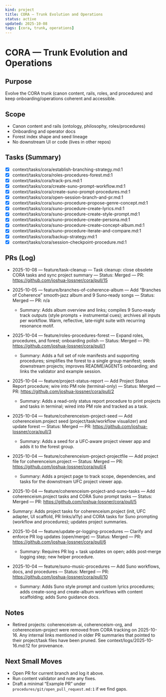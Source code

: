 ```yaml
---
kind: project
title: CORA — Trunk Evolution and Operations
status: active
updated: 2025-10-08
tags: [cora, trunk, operations]
---
```


# CORA — Trunk Evolution and Operations

## Purpose
Evolve the CORA trunk (canon content, rails, roles, and procedures) and keep onboarding/operations coherent and accessible.

## Scope
- Canon content and rails (ontology, philosophy, roles/procedures)
- Onboarding and operator docs
- Forest index shape and seed lineage
- No downstream UI or code (lives in other repos)

## Tasks (Summary)
- [x] context/tasks/cora/establish-branching-strategy.md:1
- [x] context/tasks/cora/roles-procedures-forest.md:1
- [x] context/tasks/cora/track-prs.md:1
- [x] context/tasks/cora/create-suno-prompt-workflow.md:1
- [x] context/tasks/cora/create-suno-prompt-procedures.md:1
- [x] context/tasks/cora/open-session-branch-and-pr.md:1
- [x] context/tasks/cora/suno-procedure-propose-genre-concept.md:1
- [x] context/tasks/cora/suno-procedure-create-lyrics.md:1
- [x] context/tasks/cora/suno-procedure-create-style-prompt.md:1
- [x] context/tasks/cora/suno-procedure-create-persona.md:1
- [x] context/tasks/cora/suno-procedure-create-concept-album.md:1
- [x] context/tasks/cora/suno-procedure-iterate-and-compare.md:1
- [x] context/tasks/cora/backup-strategy.md:1
- [x] context/tasks/cora/session-checkpoint-procedure.md:1

## PRs (Log)
 - 2025-10-08 — feature/task-cleanup — Task cleanup: close obsolete CORA tasks and sync project summary — Status: Merged — PR: https://github.com/joshua-lossner/cora/pull/15
- 2025-10-05 — feature/branches-of-coherence-album — Add “Branches of Coherence” smooth‑jazz album and 9 Suno‑ready songs — Status: Merged — PR: n/a
  - Summary: Adds album overview and links; compiles 9 Suno‑ready track outputs (style prompts + instrumental cues); archives all inputs per workflow. Warm, reflective, late‑night suite with recurring resonance motif.
- 2025-10-04 — feature/roles-procedures-forest — Expand roles, procedures, and forest; onboarding polish — Status: Merged — PR: https://github.com/joshua-lossner/cora/pull/1
  - Summary: Adds a full set of role manifests and supporting procedures; simplifies the forest to a single group manifest; seeds downstream projects; improves README/AGENTS onboarding; and links the validator and example session.
- 2025-10-04 — feature/project-status-report — Add Project Status Report procedure; wire into PM role (terminal-only) — Status: Merged — PR: https://github.com/joshua-lossner/cora/pull/2
  - Summary: Adds a read-only status report procedure to print projects and tasks in terminal; wired into PM role and tracked as a task.
- 2025-10-04 — feature/coherenceism-project-seed — Add coherenceism.project seed (project/task/workflow visualizer) and update forest — Status: Merged — PR: https://github.com/joshua-lossner/cora/pull/3
  - Summary: Adds a seed for a UFC‑aware project viewer app and adds it to the forest group.
- 2025-10-04 — feature/coherenceism-project-projectfile — Add project file for coherenceism.project — Status: Merged — PR: https://github.com/joshua-lossner/cora/pull/4
  - Summary: Adds a project page to track scope, dependencies, and tasks for the downstream UFC project viewer app.
 - 2025-10-04 — feature/coherenceism-project-and-suno-tasks — Add coherenceism.project tasks and CORA Suno prompt tasks — Status: Merged — PR: https://github.com/joshua-lossner/cora/pull/5
  - Summary: Adds project tasks for coherenceism.project (init, UFC adapter, UI scaffold, PR links/a11y) and CORA tasks for Suno prompting (workflow and procedures); updates project summaries.
- 2025-10-04 — feature/update-pr-logging-procedures — Clarify and enforce PR log updates (open/merge) — Status: Merged — PR: https://github.com/joshua-lossner/cora/pull/6
  - Summary: Requires PR log + task updates on open; adds post‑merge logging step; new helper procedure.

- 2025-10-04 — feature/suno-music-procedures — Add Suno workflows, docs, and procedures — Status: Merged — PR: https://github.com/joshua-lossner/cora/pull/10
  - Summary: Adds Suno style prompt and custom lyrics procedures; adds create-song and create-album workflows with content scaffolding; adds Suno guidance docs.

## Notes
- Retired projects: coherenceism-ai, coherenceism-org, and coherenceism-project were removed from CORA tracking on 2025-10-16. Any internal links mentioned in older PR summaries that pointed to their project/task files have been pruned. See context/logs/2025-10-16.md:12 for provenance.

## Next Small Moves
- Open PR for current branch and log it above.
- Run content validator and note any fixes.
- Draft a minimal “Example PR” under `procedures/git/open_pull_request.md:1` if we find gaps.
